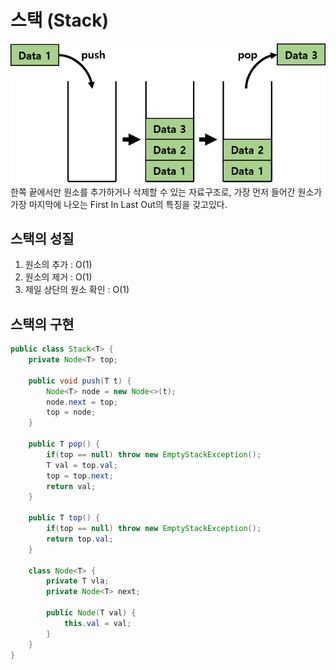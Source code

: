 # 스택 (Stack)
![stack](../img/stack.png)<br>
한쪽 끝에서만 원소를 추가하거나 삭제할 수 있는 자료구조로, 가장 먼저 들어간 원소가 가장 마지막에 나오는 First In Last Out의 특징을 갖고있다.

## 스택의 성질
1) 원소의 추가 : O(1)
2) 원소의 제거 : O(1)
3) 제일 상단의 원소 확인 : O(1)

## 스택의 구현
```java
public class Stack<T> {
    private Node<T> top;
    
    public void push(T t) {
        Node<T> node = new Node<>(t);
        node.next = top;
        top = node;
    }
    
    public T pop() {
        if(top == null) throw new EmptyStackException();
        T val = top.val;
        top = top.next;
        return val;
    }
    
    public T top() {
        if(top == null) throw new EmptyStackException();
        return top.val;
    }
    
    class Node<T> {
        private T vla;
        private Node<T> next;
        
        public Node(T val) {
            this.val = val;
        }
    }
}

```